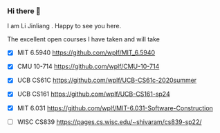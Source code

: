 ### Hi there 👋
I am Li Jinliang . Happy to see you here.

The excellent open courses I have taken and will take

- [x] MIT 6.5940 https://github.com/wplf/MIT_6.5940
- [x] CMU 10-714 https://github.com/wplf/CMU-10-714
- [x] UCB CS61C https://github.com/wplf/UCB-CS61c-2020summer
- [x] UCB CS161 https://github.com/wplf/UCB-CS161-sp24
- [x] MIT 6.031 https://github.com/wplf/MIT-6.031-Software-Construction
- [ ] WISC CS839 https://pages.cs.wisc.edu/~shivaram/cs839-sp22/



